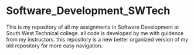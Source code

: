 # Software_Development_SWTech
This is my repository of all my assignments in Software Development at South West Technical college.
all code is developed by me with guidence from my instructors.
this repository is a new better organized version of my old repository for more easy navigation.
